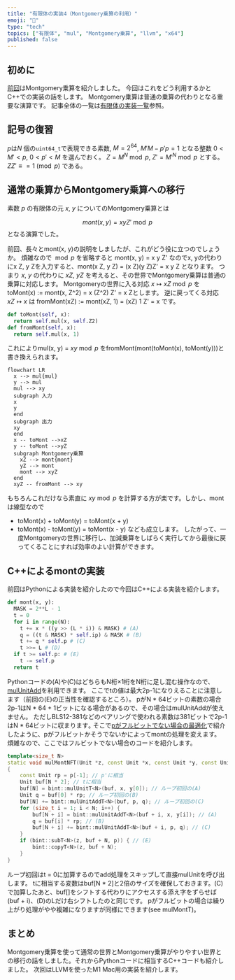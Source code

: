 ```yaml
---
title: "有限体の実装4（Montgomery乗算の利用）"
emoji: "🧮"
type: "tech"
topics: ["有限体", "mul", "Montgomery乗算", "llvm", "x64"]
published: false
---
```

## 初めに

[前回](https://zenn.dev/herumi/articles/finite-field-03-mul)はMontgomery乗算を紹介しました。
今回はこれをどう利用するかとC++での実装の話をします。
Montgomery乗算は普通の乗算の代わりとなる重要な演算です。
記事全体の一覧は[有限体の実装一覧](https://zenn.dev/herumi/articles/finite-field-01-add#%E6%9C%89%E9%99%90%E4%BD%93%E3%81%AE%E5%AE%9F%E8%A3%85%E4%B8%80%E8%A6%A7)参照。

## 記号の復習
$p$は$N$ 個の`uint64_t`で表現できる素数, $M=2^{64}$, $M' M - p' p = 1$ となる整数 $0 < M' < p$, $0 < p' < M$ を選んでおく。
$Z = M^N \bmod{p}$, $Z' = M'^N \bmod{p}$ とする。$Z Z' \equiv = 1 \pmod{p}$ である。

## 通常の乗算からMontgomery乗算への移行
素数 $p$ の有限体の元 $x$, $y$ についてのMontgomery乗算とは

$$
mont(x, y) = x y Z' \bmod{p}
$$
となる演算でした。

前回、長々とmont(x, y)の説明をしましたが、これがどう役に立つのでしょうか。
煩雑なので ${}\bmod{p}$ を省略すると mont(x, y) = x y Z' なのでx, yの代わりにx Z, y Zを入力すると、mont(x Z, y Z) = (x Z)(y Z)Z' = x y Z となります。
つまり $x$, $y$ の代わりに $x Z$, $y Z$ を考えると、その世界でMontgomery乗算は普通の乗算に対応します。
Montgomeryの世界に入る対応 $x \mapsto x Z \bmod{p}$ を toMont(x) := mont(x, Z^2) = x (Z^2) Z' = x Zとします。
逆に戻ってくる対応 $x Z \mapsto x$ は fromMont(xZ) := mont(xZ, 1) = (xZ) 1 Z' = x です。

```python
def toMont(self, x):
  return self.mul(x, self.Z2)
def fromMont(self, x):
  return self.mul(x, 1)
```

これによりmul(x, y) = $xy \bmod{p}$ をfromMont(mont(toMont(x), toMont(y)))と書き換えられます。

```mermaid
flowchart LR
  x --> mul{mul}
  y --> mul
  mul --> xy
  subgraph 入力
  x
  y
  end
  subgraph 出力
  xy
  end
  x -- toMont -->xZ
  y -- toMont -->yZ
  subgraph Montgomery乗算
    xZ --> mont{mont}
    yZ --> mont
    mont --> xyZ
  end
  xyZ -- fromMont --> xy
```

もちろんこれだけなら素直に $xy \bmod{p}$ を計算する方が楽です。しかし、montは線型なので
- toMont(x) + toMont(y) = toMont(x + y)
- toMont(x) - toMont(y) = toMont(x - y)
なども成立します。
したがって、一度Montgomeryの世界に移行し、加減乗算をしばらく実行してから最後に戻ってくることにすれば効率のよい計算ができます。

## C++によるmontの実装
前回はPythonによる実装を紹介したので今回はC++による実装を紹介します。

```python
def mont(x, y):
  MASK = 2**L - 1
  t = 0
  for i in range(N):
    t += x * ((y >> (L * i)) & MASK) # (A)
    q = ((t & MASK) * self.ip) & MASK # (B)
    t += q * self.p # (C)
    t >>= L # (D)
  if t >= self.p: # (E)
    t -= self.p
  return t
```

Pythonコードの(A)や(C)はどちらもN桁×1桁をN桁に足し混む操作なので、[mulUnitAdd](articles/bitint-07-gen-asm#mulunitadd%E3%81%AE%E5%A0%B4%E5%90%88)を利用できます。
ここでtの値は最大2p-1になりえることに注意します（前回の(E)の正当性を確認するところ）。
pがN * 64ビットの素数の場合2p-1はN * 64 + 1ビットになる場合があるので、その場合はmulUnitAddが使えません。
ただしBLS12-381などのペアリングで使われる素数は381ビットで2p-1はN * 64ビットに収まります｡
そこで[pがフルビットでない場合の最適化](https://zenn.dev/herumi/articles/finite-field-02-sub#p%E3%81%8C%E3%83%95%E3%83%AB%E3%83%93%E3%83%83%E3%83%88%E3%81%A7%E3%81%AA%E3%81%84%E5%A0%B4%E5%90%88%E3%81%AE%E6%9C%80%E9%81%A9%E5%8C%96)で紹介したように、pがフルビットかそうでないかによってmontの処理を変えます。
煩雑なので、ここではフルビットでない場合のコードを紹介します。

```cpp
template<size_t N>
static void mulMontNFT(Unit *z, const Unit *x, const Unit *y, const Unit *p)
{
    const Unit rp = p[-1]; // p'に相当
    Unit buf[N * 2]; // tに相当
    buf[N] = bint::mulUnitT<N>(buf, x, y[0]); // ループ初回の(A)
    Unit q = buf[0] * rp; // ループ初回の(B)
    buf[N] += bint::mulUnitAddT<N>(buf, p, q); // ループ初回の(C)
    for (size_t i = 1; i < N; i++) {
        buf[N + i] = bint::mulUnitAddT<N>(buf + i, x, y[i]); // (A)
        q = buf[i] * rp; // (B)
        buf[N + i] += bint::mulUnitAddT<N>(buf + i, p, q); // (C)
    }
    if (bint::subT<N>(z, buf + N, p)) { // (E)
        bint::copyT<N>(z, buf + N);
    }
}
```
ループ初回はt = 0に加算するのでadd処理をスキップして直接mulUnitを呼び出します。
tに相当する変数はbuf[N * 2]と2倍のサイズを確保しておきます。(C)で加算したあと、buf[]をシフトする代わりにアクセスする添え字をずらせば(buf + i)、(D)のLだけ右シフトしたのと同じです。
pがフルビットの場合は繰り上がり処理がやや複雑になりますが同様にできます(see mulMontT)。

## まとめ
Montgomery乗算を使って通常の世界とMontgomery乗算がやりやすい世界との移行の話をしました。それからPythonコードに相当するC++コードも紹介しました。
次回はLLVMを使ったM1 Mac用の実装を紹介します。